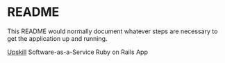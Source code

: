 # README

This README would normally document whatever steps are necessary to get the
application up and running.

[Upskill](https://upskillcourses.com) Software-as-a-Service Ruby on Rails App
